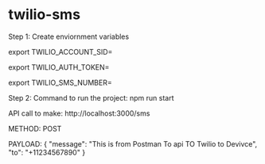 # twilio-sms


Step 1: Create enviornment variables

  export TWILIO_ACCOUNT_SID=
  
  export TWILIO_AUTH_TOKEN=
  
  export TWILIO_SMS_NUMBER=
  
  Step 2:
    Command to run the project:   npm run start
    
    
  API call to make:     http://localhost:3000/sms
  
  METHOD:               POST
  
  PAYLOAD:              {
                            "message": "This is from Postman To api TO Twilio to Devivce",
                             "to": "+11234567890"
                        }
